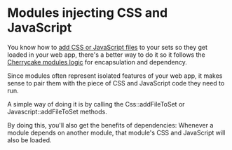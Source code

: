 # Modules injecting CSS and JavaScript

You know how to [add CSS or JavaScript files](./) to your sets so they get loaded in your web app, there's a better way to do it so it follows the [Cherrycake modules logic](../modules-guide.md) for encapsulation and dependency.

Since modules often represent isolated features of your web app, it makes sense to pair them with the piece of CSS and JavaScript code they need to run.

A simple way of doing it is by calling the Css::addFileToSet or Javascript::addFileToSet methods.

By doing this, you'll also get the benefits of dependencies: Whenever a module depends on another module, that module's CSS and JavaScript will also be loaded.

